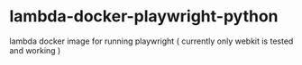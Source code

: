 # lambda-docker-playwright-python
lambda docker image for running playwright ( currently only webkit is tested and working )
